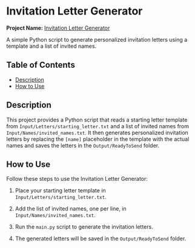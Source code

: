 # Invitation Letter Generator

**Project Name:** [Invitation Letter Generator](https://github.com/BadeaFreh/Invitation-Letter-Generator)

A simple Python script to generate personalized invitation letters using a template and a list of invited names.

## Table of Contents

- [Description](#description)
- [How to Use](#how-to-use)

## Description

This project provides a Python script that reads a starting letter template from `Input/Letters/starting_letter.txt` and a list of invited names from `Input/Names/invited_names.txt`. It then generates personalized invitation letters by replacing the `[name]` placeholder in the template with the actual names and saves the letters in the `Output/ReadyToSend` folder.

## How to Use

Follow these steps to use the Invitation Letter Generator:

1. Place your starting letter template in `Input/Letters/starting_letter.txt`.

2. Add the list of invited names, one per line, in `Input/Names/invited_names.txt`.

3. Run the `main.py` script to generate the invitation letters.

4. The generated letters will be saved in the `Output/ReadyToSend` folder.
